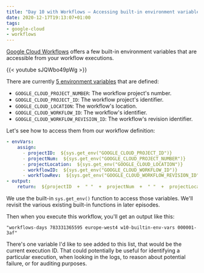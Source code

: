 ```yaml
---
title: "Day 10 with Workflows — Accessing built-in environment variables"
date: 2020-12-17T19:13:07+01:00
tags:
- google-cloud
- workflows
---
```


[Google Cloud Workflows](https://cloud.google.com/workflows) offers a few built-in environment variables that are accessible from your workflow executions.

{{< youtube sJQWbo49pWg >}}

There are currently [5 environment variables](https://cloud.google.com/workflows/docs/reference/environment-variables) that are defined:

- `GOOGLE_CLOUD_PROJECT_NUMBER`: The workflow project's number.
- `GOOGLE_CLOUD_PROJECT_ID`: The workflow project's identifier.
- `GOOGLE_CLOUD_LOCATION`: The workflow's location.
- `GOOGLE_CLOUD_WORKFLOW_ID`: The workflow's identifier.
- `GOOGLE_CLOUD_WORKFLOW_REVISION_ID`: The workflow's revision identifier.

Let's see how to access them from our workflow definition:

```yaml
- envVars:
    assign:
      - projectID:  ${sys.get_env("GOOGLE_CLOUD_PROJECT_ID")}
      - projectNum:  ${sys.get_env("GOOGLE_CLOUD_PROJECT_NUMBER")}
      - projectLocation:  ${sys.get_env("GOOGLE_CLOUD_LOCATION")}
      - workflowID:  ${sys.get_env("GOOGLE_CLOUD_WORKFLOW_ID")}
      - workflowRev:  ${sys.get_env("GOOGLE_CLOUD_WORKFLOW_REVISION_ID")}
- output:
    return:  ${projectID  +  " "  +  projectNum  +  " "  +  projectLocation  +  " "  +  workflowID  +  " "  +  workflowRev}
```

We use the built-in `sys.get_env()` function to access those variables. 
We'll revisit the various existing built-in functions in later episodes.

Then when you execute this workflow, you'll get an output like this:

```
"workflows-days 783331365595 europe-west4 w10-builtin-env-vars 000001-3af"
```

There's one variable I'd like to see added to this list, that would be the current execution ID. 
That could potentially be useful for identifying a particular execution, when looking in the logs, to reason about potential failure, or for auditing purposes.
